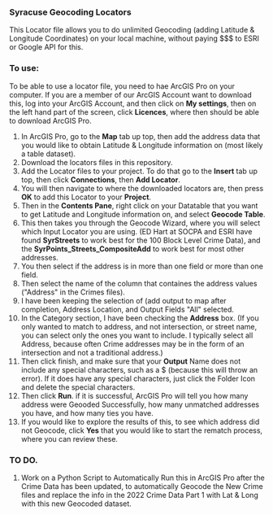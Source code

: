 ### Syracuse Geocoding Locators

This Locator file allows you to do unlimited Geocoding (adding Latitude & Longitude Coordinates) on your local machine, without paying $$$ to ESRI or Google API for this.

### To use:

To be able to use a locator file, you need to hae ArcGIS Pro on your computer.  If you are a member of our ArcGIS Account want to download this, log into your ArcGIS Account, and then click on **My settings**, then on the left hand part of the screen, click **Licences**, where then should be able to download ArcGIS Pro.

1.  In ArcGIS Pro, go to the **Map** tab up top, then add the address data that you would like to obtain Latitude & Longitude information on (most likely a table dataset).
2.  Download the locators files in this repository.
3.  Add the Locator files to your project.  To do that go to the **Insert** tab up top, then click **Connections**, then **Add Locator**.
4.  You will then navigate to where the downloaded locators are, then press **OK** to add this Locator to your **Project**.
5.  Then in the **Contents Pane**, right click on your Datatable that you want to get Latitude and Longitude information on, and select **Geocode Table**.
6.  This then takes you through the Geocode Wizard, where you will select which Input Locator you are using.  (ED Hart at SOCPA and ESRI have found **SyrStreets** to work best for the 100 Block Level Crime Data), and the **SyrPoints_Streets_CompositeAdd** to work best for most other addresses.
7.  You then select if the address is in more than one field or more than one field.
8.  Then select the name of the column that containes the address values ("Address" in the Crimes files).  
9.  I have been keeping the selection of (add output to map after completion, Address Location, and Output Fields "All" selected.
10. In the Category section, I have been checking the **Address** box.  (If you only wanted to match to address, and not intersection, or street name, you can select only the ones you want to include.  I typically select all Address, because often Crime addresses may be in the form of an intersection and not a traditional address.)
11. Then click finish, and make sure that your **Output** Name does not include any special characters, such as a $ (because this will throw an error).  If it does have any special characters, just click the Folder Icon and delete the special characters.
12. Then click **Run**.  if it is successful, ArcGIS Pro will tell you how many address were Geooded Successfully, how many unmatched addresses you have, and how many ties you have.  
13. If you would like to explore the results of this, to see which address did not Geocode, click **Yes** that you would like to start the rematch process, where you can review these.

### TO DO.

1. Work on a Python Script to Automatically Run this in ArcGIS Pro after the Crime Data has been updated, to automatically Geocode the New Crime files and replace the info in the 2022 Crime Data Part 1 with Lat & Long with this new Geocoded dataset.
